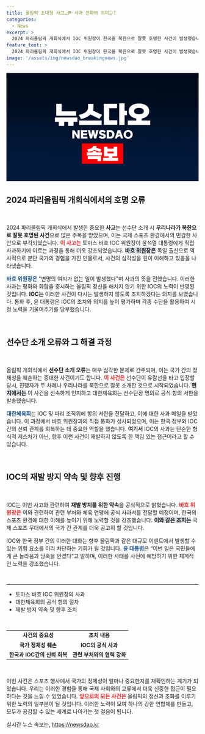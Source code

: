 ```yaml
---
title: 올림픽 초대형 사고…尹 사과 전화의 의미는?
categories:
  - News
excerpt: >
  2024 파리올림픽 개회식에서 IOC 위원장이 한국을 북한으로 잘못 호명한 사건이 발생했습니다. 윤 대통령이 직접 사과 전화를 받았고, 바흐 위원장은 재발 방지를 약속했습니다. 국제적 불미스러운 현장의 진실을 전합니다!
feature_text: >
  2024 파리올림픽 개회식에서 IOC 위원장이 한국을 북한으로 잘못 호명한 사건이 발생했습니다. 윤 대통령이 직접 사과 전화를 받았고, 바흐 위원장은 재발 방지를 약속했습니다. 국제적 불미스러운 현장의 진실을 전합니다!
image: '/assets/img/newsdao_breakingnews.jpg'
---
```


<p><img src="/assets/img/newsdao_breakingnews.jpg" alt="cryptoinkorea 속보" /></p>

<h2 data-ke-size="size26">2024 파리올림픽 개회식에서의 호명 오류</h2>

<p data-ke-size="size16">&nbsp;</p>

<p>2024 파리올림픽 개회식에서 발생한 중요한 <b>사고</b>는 선수단 소개 시 <strong>우리나라가 북한으로 잘못 호명된 사건</strong>으로 많은 주목을 받았으며, 이는 국제 스포츠 환경에서의 민감한 사안으로 부각되었습니다. <b><span style="color: #ee2323;">이 사고는</span></b> 토마스 바흐 IOC 위원장이 윤석열 대통령에게 직접 사과하기에 이르는 과정을 통해 더욱 강조되었습니다. <b><span style="background-color: #21538527;">바흐 위원장은</span></b> 독일 출신으로 역사적으로 분단 국가의 경험을 가진 인물로서, 사건의 심각성을 깊이 이해하고 있음을 나타냈습니다.</p>

<p><b><span style="color: #1a5490;">바흐 위원장은</span></b> "변명의 여지가 없는 일이 발생했다"며 사과의 뜻을 전했습니다. 이러한 사과는 평화와 화합을 중시하는 올림픽 정신을 해치지 않기 위한 IOC의 노력이 반영된 것입니다. <b>IOC는</b> 이러한 사건이 다시는 발생하지 않도록 조치하겠다는 의지를 보였습니다. 통화 후, 윤 대통령은 IOC의 조치와 의지를 높이 평가하며 각종 수단을 활용하여 시정 노력을 기울여주기를 당부했습니다.</p>

<p data-ke-size="size16">&nbsp;</p>

<h2 data-ke-size="size26">선수단 소개 오류와 그 해결 과정</h2>

<p data-ke-size="size16">&nbsp;</p>

<p>올림픽 개회식에서 <strong>선수단 소개 오류</strong>는 매우 심각한 문제로 간주되며, 이는 국가 간의 정체성을 훼손하는 중대한 사건이기도 합니다. <b><span style="color: #ee2323;">이 사건은</span></b> 선수단이 유람선을 타고 입장할 당시, 진행자가 두 차례나 우리나라를 북한으로 잘못 소개한 것으로 시작되었습니다. <b><span style="background-color: #21538527;">현지에서는</span></b> 이 사건을 신속하게 인지하고 대한체육회는 선수단장 명의로 공식 항의 서한을 발송했습니다.</p>

<p><b><span style="color: #1a5490;">대한체육회</span></b>는 IOC 및 파리 조직위에 항의 서한을 전달하고, 이에 대한 사과 메일을 받았습니다. 이 과정에서 바흐 위원장과의 직접 통화가 성사되었으며, 이는 한국 정부와 IOC 간의 신뢰 관계를 회복하는 데 중요한 역할을 했습니다. <b>여기서</b> IOC의 사과는 단순한 형식적 제스처가 아닌, 향후 이런 사건이 재발하지 않도록 한 책임 있는 접근이라고 할 수 있습니다.</p>

<p data-ke-size="size16">&nbsp;</p>

<h2 data-ke-size="size26">IOC의 재발 방지 약속 및 향후 진행</h2>

<p data-ke-size="size16">&nbsp;</p>

<p>IOC는 이번 사고와 관련하여 <strong>재발 방지를 위한 약속</strong>을 공식적으로 밝혔습니다. <b><span style="color: #ee2323;">바흐 위원장은</span></b> 이와 관련하여 관련 부처와 체육 연맹에 공식 사과서를 전달할 예정이며, 한국의 스포츠 환경에 대한 이해를 높이기 위해 노력할 것을 강조했습니다. <b><span style="background-color: #21538527;">이와 같은 조치는</span></b> 국제 스포츠 무대에서의 국가 간 관계를 더욱 공고히 할 것입니다.</p>

<p>IOC와 한국 정부 간의 이러한 대화는 향후 올림픽과 같은 대규모 이벤트에서 발생할 수 있는 위험 요소를 미리 차단하는 기회가 될 것입니다. <b><span style="color: #1a5490;">윤 대통령</span></b>은 “이번 일은 국민들에게 큰 놀라움과 당혹을 안겼다”고 말하며, 이러한 사태를 사전에 예방하기 위한 체계적인 노력을 강조했습니다.</p>

<p data-ke-size="size16">&nbsp;</p>

<hr>

<ul>
  <li>토마스 바흐 IOC 위원장의 사과</li>
  <li>대한체육회의 공식 항의 절차</li>
  <li>재발 방지 약속 및 향후 조치</li>
</ul>

<p data-ke-size="size16">&nbsp;</p>

<table style="width: 100%; border-collapse: collapse;">
  <tr>
    <td style="text-align: center; height: 17px;"><b>사건의 중요성</b></td>
    <td style="text-align: center; height: 17px;"><b>조치 내용</b></td>
  </tr>
  <tr>
    <td style="text-align: center; height: 17px;"><b>국가 정체성 훼손</b></td>
    <td style="text-align: center; height: 17px;"><b>IOC의 공식 사과</b></td>
  </tr>
  <tr>
    <td style="text-align: center; height: 17px;"><b>한국과 IOC간의 신뢰 회복</b></td>
    <td style="text-align: center; height: 17px;"><b>관련 부처와의 협력 강화</b></td>
  </tr>
</table>

<p data-ke-size="size16">&nbsp;</p>

<p>이번 사건은 스포츠 행사에서 국가의 정체성이 얼마나 중요한지를 재확인하는 계기가 되었습니다. 우리는 이러한 경험을 통해 국제 사회와의 교류에서 더욱 신중한 접근이 필요하다는 것을 느낄 수 있었습니다. <b><span style="color: #ee2323;">앞으로의 모든 사건은</span></b> 올림픽의 정신과 조화를 이루기 위한 노력의 일부분이 될 것입니다. 이러한 노력이 모여 하나의 강한 연합체를 만들고, 모두가 공감할 수 있는 세계로 나아가는 첫 걸음이 됩니다.</p>
실시간 뉴스 속보는, <a href="https://newsdao.kr" rel="dofollow">https://newsdao.kr</a>


